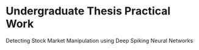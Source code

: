 # Undergraduate Thesis Practical Work
Detecting Stock Market Manipulation using Deep Spiking Neural Networks
